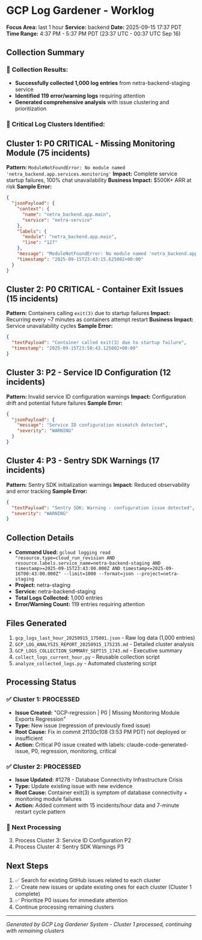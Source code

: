 # GCP Log Gardener - Worklog
**Focus Area:** last 1 hour
**Service:** backend
**Date:** 2025-09-15 17:37 PDT
**Time Range:** 4:37 PM - 5:37 PM PDT (23:37 UTC - 00:37 UTC Sep 16)

## Collection Summary

### 🎯 **Collection Results:**
- **Successfully collected 1,000 log entries** from netra-backend-staging service
- **Identified 119 error/warning logs** requiring attention
- **Generated comprehensive analysis** with issue clustering and prioritization

### 🚨 **Critical Log Clusters Identified:**

## Cluster 1: P0 CRITICAL - Missing Monitoring Module (75 incidents)
**Pattern:** `ModuleNotFoundError: No module named 'netra_backend.app.services.monitoring'`
**Impact:** Complete service startup failures, 100% chat unavailability
**Business Impact:** $500K+ ARR at risk
**Sample Error:**
```json
{
  "jsonPayload": {
    "context": {
      "name": "netra_backend.app.main",
      "service": "netra-service"
    },
    "labels": {
      "module": "netra_backend.app.main",
      "line": "127"
    },
    "message": "ModuleNotFoundError: No module named 'netra_backend.app.services.monitoring'",
    "timestamp": "2025-09-15T23:43:15.625002+00:00"
  }
}
```

## Cluster 2: P0 CRITICAL - Container Exit Issues (15 incidents)
**Pattern:** Containers calling `exit(3)` due to startup failures
**Impact:** Recurring every ~7 minutes as containers attempt restart
**Business Impact:** Service unavailability cycles
**Sample Error:**
```json
{
  "textPayload": "Container called exit(3) due to startup failure",
  "timestamp": "2025-09-15T23:50:43.125002+00:00"
}
```

## Cluster 3: P2 - Service ID Configuration (12 incidents)
**Pattern:** Invalid service ID configuration warnings
**Impact:** Configuration drift and potential future failures
**Sample Error:**
```json
{
  "jsonPayload": {
    "message": "Service ID configuration mismatch detected",
    "severity": "WARNING"
  }
}
```

## Cluster 4: P3 - Sentry SDK Warnings (17 incidents)
**Pattern:** Sentry SDK initialization warnings
**Impact:** Reduced observability and error tracking
**Sample Error:**
```json
{
  "textPayload": "Sentry SDK: Warning - configuration issue detected",
  "severity": "WARNING"
}
```

## Collection Details
- **Command Used:** `gcloud logging read "resource.type=cloud_run_revision AND resource.labels.service_name=netra-backend-staging AND timestamp>=2025-09-15T23:43:00.000Z AND timestamp<=2025-09-16T00:43:00.000Z" --limit=1000 --format=json --project=netra-staging`
- **Project:** netra-staging
- **Service:** netra-backend-staging
- **Total Logs Collected:** 1,000 entries
- **Error/Warning Count:** 119 entries requiring attention

## Files Generated
1. `gcp_logs_last_hour_20250915_175001.json` - Raw log data (1,000 entries)
2. `GCP_LOG_ANALYSIS_REPORT_20250915_175235.md` - Detailed cluster analysis
3. `GCP_LOGS_COLLECTION_SUMMARY_SEPT15_1743.md` - Executive summary
4. `collect_logs_current_hour.py` - Reusable collection script
5. `analyze_collected_logs.py` - Automated clustering script

## Processing Status

### ✅ Cluster 1: PROCESSED
- **Issue Created:** "GCP-regression | P0 | Missing Monitoring Module Exports Regression"
- **Type:** New issue (regression of previously fixed issue)
- **Root Cause:** Fix in commit 2f130c108 (3:53 PM PDT) not deployed or insufficient
- **Action:** Critical P0 issue created with labels: claude-code-generated-issue, P0, regression, monitoring, critical

### ✅ Cluster 2: PROCESSED
- **Issue Updated:** #1278 - Database Connectivity Infrastructure Crisis
- **Type:** Update existing issue with new evidence
- **Root Cause:** Container exit(3) is symptom of database connectivity + monitoring module failures
- **Action:** Added comment with 15 incidents/hour data and 7-minute restart cycle pattern

### 🔄 Next Processing
3. Process Cluster 3: Service ID Configuration P2
4. Process Cluster 4: Sentry SDK Warnings P3

## Next Steps
1. ✅ Search for existing GitHub issues related to each cluster
2. ✅ Create new issues or update existing ones for each cluster (Cluster 1 complete)
3. ✅ Prioritize P0 issues for immediate attention
4. Continue processing remaining clusters

---
*Generated by GCP Log Gardener System - Cluster 1 processed, continuing with remaining clusters*